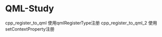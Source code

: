 # QML-Study

cpp_register_to_qml
    使用qmlRegisterType注册
cpp_register_to_qml_2
    使用setContextProperty注册